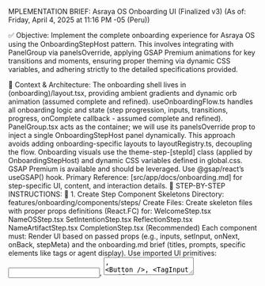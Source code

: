 MPLEMENTATION BRIEF: Asraya OS Onboarding UI (Finalized v3)
(As of: Friday, April 4, 2025 at 11:16 PM -05 (Peru))

✅ Objective:
Implement the complete onboarding experience for Asraya OS using the OnboardingStepHost pattern. This involves integrating with PanelGroup via panelsOverride, applying GSAP Premium animations for key transitions and moments, ensuring proper theming via dynamic CSS variables, and adhering strictly to the detailed specifications provided.

📘 Context & Architecture:
The onboarding shell lives in (onboarding)/layout.tsx, providing ambient gradients and dynamic orb animation (assumed complete and refined).
useOnboardingFlow.ts handles all onboarding logic and state (step progression, inputs, transitions, progress, onComplete callback - assumed complete and refined).
PanelGroup.tsx acts as the container; we will use its panelsOverride prop to inject a single OnboardingStepHost panel dynamically.
This approach avoids adding onboarding-specific layouts to layoutRegistry.ts, decoupling the flow.
Onboarding visuals use the theme-step-[stepId] class (applied by OnboardingStepHost) and dynamic CSS variables defined in global.css.
GSAP Premium is available and should be leveraged. Use @gsap/react’s useGSAP() hook.
Primary Reference: [src/app/docs/onboarding.md] for step-specific UI, content, and interaction details.
🔧 STEP-BY-STEP INSTRUCTIONS:
📁 1. Create Step Component Skeletons
Directory: features/onboarding/components/steps/
Create Files: Create skeleton files with proper props definitions (React.FC<StepProps>) for:
WelcomeStep.tsx
NameOSStep.tsx
SetIntentionStep.tsx
ReflectionStep.tsx
NameArtifactStep.tsx
CompletionStep.tsx (Recommended)
Each component must:
Render UI based on passed props (e.g., inputs, setInput, onNext, onBack, stepMeta) and the onboarding.md brief (titles, prompts, specific elements like tags or agent display).
Use imported UI primitives: <Input />, <Textarea />, <Button />, <TagInput /> (from components/ui/).
Be fully responsive (mobile-first) and accessible. Center content appropriately within the step area. Apply mobile-friendly spacing and consider bottom-aligned actions where relevant.
Theming: Step components should inherit all theming from the wrapping theme-step-${currentStep} class on OnboardingStepHost. Avoid applying step-specific theme classes inside individual step components. Instead, use standard theme CSS variables (text-text-default, bg-bg-surface, --agent-color-primary, etc.), which resolve dynamically based on the host's theme class.
Avoid using the main app's InputBar.tsx.
Place step-specific GSAP animations (e.g., text reveals using SplitText) within the relevant step component using useGSAP().
Do not use AnimatePresence inside these components; transitions are handled by OnboardingStepHost.
🌌 2. Implement WorldTeleportOverlay.tsx
File: features/onboarding/components/WorldTeleportOverlay.tsx
Props:
TypeScript

interface WorldTeleportOverlayProps {
  isActive: boolean;
  onComplete: () => void;
}
Responsibilities:
Implement a full-screen overlay (position: fixed, inset: 0, high z-index).
Use useGSAP() from @gsap/react (with a scope ref) to create and manage the animation timeline.
Animate the "mystical transition" based on onboarding.md when isActive becomes true (e.g., orb expansion, glow pulses using --agent-color-primary, particle effects, blur fade).
Leverage GSAP Premium plugins (e.g., CustomEase, MorphSVG for orb/glyphs, MotionPath for particles) as needed for high fidelity.
Ensure the GSAP timeline reliably calls the onComplete() prop function upon animation completion.
Manage the timeline effectively to run only once per activation (e.g., check isActive within useGSAP dependencies).
Styling: Use Tailwind utilities. Consider backdrop-blur, color-mix() for glows, and opacity fades.
🪄 3. Create OnboardingStepHost.tsx
File: features/onboarding/components/OnboardingStepHost.tsx
Mark 'use client'; at the top.
Props: Define an interface for props injected via panelProps from steps.tsx:
TypeScript

interface OnboardingStepHostProps {
  currentStep: OnboardingStepId;
  stepMeta?: { title?: string; description?: string }; // Match actual StepMeta type if defined
  inputs: OnboardingInputs;
  setInput: <K extends keyof OnboardingInputs>(key: K, value: OnboardingInputs[K]) => void;
  handleNextStep: () => void;
  handlePrevStep: () => void;
  // Add currentProgress, error, etc. if needed by steps directly
}
Structure & Theming:
Apply the dynamic theme class and base layout to the root element:
TypeScript

<div className={`theme-step-${props.currentStep} h-full w-full flex flex-col items-center justify-center p-4 md:p-8`}>
  {/* AnimatePresence and Step Rendering */}
</div>
Step Rendering & Animation:
Inside the root div, use <AnimatePresence mode="wait">.
Conditionally render the correct step component based on props.currentStep.
Wrap each step component instance in a <motion.div>:
TypeScript

<AnimatePresence mode="wait">
  <motion.div
    key={props.currentStep} // Crucial for AnimatePresence
    initial={{ opacity: 0, y: 20 }} // Example: slight vertical motion
    animate={{ opacity: 1, y: 0 }}
    exit={{ opacity: 0, y: -20 }}
    transition={{ duration: 0.4, ease: [0.4, 0, 0.2, 1] }} // Example ease
    className="w-full h-full flex items-center justify-center" // Ensure motion div fills space
  >
    {/* {props.currentStep === 'welcome' && <WelcomeStep {...props} />} */}
    {/* Render correct step component, passing down needed props from props */}
  </motion.div>
</AnimatePresence>
Pass all necessary props down to the active step component.
Important: This component receives props and orchestrates step display/transitions. It does not call useOnboardingFlow() itself.
🧠 4. Implement steps.tsx (Page Logic)
File: app/(onboarding)/steps.tsx
Mark 'use client';. Import hooks (useRouter, useOnboardingFlow, useMemo), components (PanelGroup, WorldTeleportOverlay), types.
Hook Setup:
TypeScript

const router = useRouter();
const {
  currentStep, stepMeta, inputs, setInput,
  handleNextStep, handlePrevStep,
  isTeleporting, currentProgress, endTeleport
  // Ensure all props needed by OnboardingStepHostProps are destructured
} = useOnboardingFlow({ onComplete: () => router.push('/dashboard') }); // Define default completion behavior
Prepare Panel Data: Use useMemo for panelProps (containing everything OnboardingStepHost needs) and panelsOverride. Ensure dependency arrays are correct.
TypeScript

const panelProps = useMemo(() => ({
  currentStep, stepMeta, inputs, setInput, handleNextStep, handlePrevStep
  // Pass all props defined in OnboardingStepHostProps interface
}), [currentStep, stepMeta, inputs, setInput, handleNextStep, handlePrevStep]);

const panelsOverride = useMemo(() => [{
  id: 'onboarding-main', // Static ID for the single panel
  component: 'OnboardingStepHost', // Registered key
  props: panelProps
}], [panelProps]);
Render Layout:
TypeScript

<>
  {/* Progress Bar */}
  <div className="fixed top-0 left-0 right-0 h-1 z-50 bg-bg-muted overflow-hidden">
    <div
      className="h-full bg-[var(--agent-color-primary,theme(colors.indigo.500))] transition-all duration-300 ease-out"
      style={{ width: `${currentProgress}%` }}
    />
  </div>

  {/* PanelGroup Container (takes remaining space) */}
  <div className="flex-1 w-full pt-1"> {/* Offset for progress bar */}
    <PanelGroup
      panelsOverride={panelsOverride}
      direction="horizontal" // Only one panel, direction matters less but horizontal is fine
      allowResize={false} // Important!
      initialFocusPanelId="onboarding-main" // Focus the host panel
      className="h-full w-full" // Ensure it fills container
    />
  </div>

  {/* Teleport Animation Overlay (renders outside PanelGroup) */}
  {/* Note: Renders outside PanelGroup structure for fullscreen overlay */}
  <WorldTeleportOverlay isActive={isTeleporting} onComplete={endTeleport} />
</>
🧷 5. Register OnboardingStepHost in panelRegistry.ts
Add the following import and registration call in lib/core/panelRegistry.ts:
TypeScript

// lib/core/panelRegistry.ts
import { OnboardingStepHost } from '@/features/onboarding/components/OnboardingStepHost';

// Assuming panelRegistry has a 'register' method or similar:
panelRegistry.register('OnboardingStepHost', OnboardingStepHost);
// Or if it's a plain object:
// panelComponentRegistry['OnboardingStepHost'] = OnboardingStepHost;
🎞️ 6. GSAP Premium Usage (Best Practices)
✅ WorldTeleportOverlay (Primary GSAP Use Case):
Use useGSAP() with a ref scope for cleanup.
Build a timeline for the sequence: Orb scale-up (scale, opacity), radial glow pulses (box-shadow or filter), backdrop blur (filter: blur() toggle/tween), particle trails/bursts (MorphSVG/MotionPath or DOM elements).
Use CustomEase for unique, non-linear motion (essential for "mystical").
Use GSDevTools locally for debugging the timeline.
Crucially: Call the onComplete prop at the end of the timeline.
✅ Step Components (Optional Enhancements):
Use SplitText within useGSAP (scoped to the step component) in:
WelcomeStep: Animate greeting word-by-word.
ReflectionStep: Animate any AI summary/response reveal.
CompletionStep: Animate the final message or artifact name reveal.
Consider subtle onMount animations for step content using gsap.from() within useGSAP.
Use GSAP for specific effects mentioned in the brief like the artifact card glow/reveal or agent orb pulse in CompletionStep.
✅ Output Checklist:
app/(onboarding)/steps.tsx implemented.
features/onboarding/components/OnboardingStepHost.tsx implemented.
features/onboarding/components/WorldTeleportOverlay.tsx implemented with GSAP.
Skeleton files created for all step components in features/onboarding/components/steps/.
Code snippet/instruction provided for registering OnboardingStepHost.
